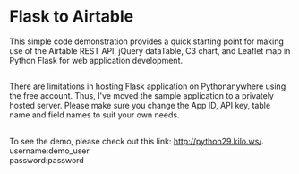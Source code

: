# Flask to Airtable
This simple code demonstration provides a quick starting point for making use of the Airtable REST API, jQuery dataTable, C3 chart, and Leaflet map in Python Flask for web application development.
##
There are limitations in hosting Flask application on Pythonanywhere using the free account. Thus, I've moved the sample application to a privately hosted server. Please make sure you change the App ID, API key, table name and field names to suit your own needs.
## 
To see the demo, please check out this link: http://python29.kilo.ws/.
<br>
username:demo_user<br>
password:password
